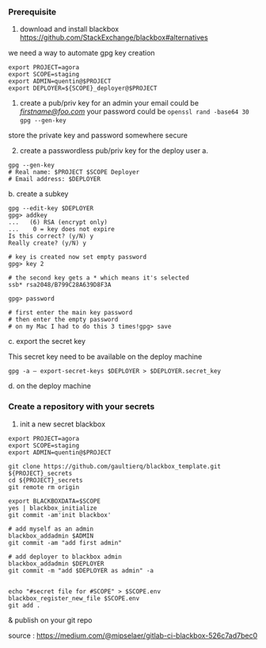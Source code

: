 
### Prerequisite
1. download and install blackbox
https://github.com/StackExchange/blackbox#alternatives

we need a way to automate gpg key creation

```
export PROJECT=agora
export SCOPE=staging
export ADMIN=quentin@$PROJECT
export DEPLOYER=${SCOPE}_deployer@$PROJECT
```

1. create a pub/priv key for an admin
   your email could be *firstname@foo.com*
   your password could be `openssl rand -base64 30`
`gpg --gen-key`

store the private key and password somewhere secure

2. create a passwordless pub/priv key for the deploy user
a. 
```
gpg --gen-key
# Real name: $PROJECT $SCOPE Deployer
# Email address: $DEPLOYER
```

b. create a subkey
```
gpg --edit-key $DEPLOYER
gpg> addkey
...   (6) RSA (encrypt only)
...    0 = key does not expire
Is this correct? (y/N) y
Really create? (y/N) y

# key is created now set empty password
gpg> key 2

# the second key gets a * which means it's selected
ssb* rsa2048/B799C28A639D8F3A

gpg> password

# first enter the main key password
# then enter the empty password
# on my Mac I had to do this 3 times!gpg> save

```

c. export the secret key

This secret key need to be available on the deploy machine
```
gpg -a — export-secret-keys $DEPLOYER > $DEPLOYER.secret_key
```

d. on the deploy machine



### Create a repository with your secrets

1. init a new secret blackbox
```
export PROJECT=agora
export SCOPE=staging
export ADMIN=quentin@$PROJECT

git clone https://github.com/gaultierq/blackbox_template.git ${PROJECT}_secrets
cd ${PROJECT}_secrets
git remote rm origin

export BLACKBOXDATA=$SCOPE
yes | blackbox_initialize
git commit -am'init blackbox' 

# add myself as an admin
blackbox_addadmin $ADMIN
git commit -am "add first admin" 

# add deployer to blackbox admin
blackbox_addadmin $DEPLOYER
git commit -m "add $DEPLOYER as admin" -a


echo "#secret file for #SCOPE" > $SCOPE.env
blackbox_register_new_file $SCOPE.env
git add .
```

& publish on your git repo






source :
https://medium.com/@mipselaer/gitlab-ci-blackbox-526c7ad7bec0